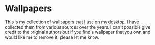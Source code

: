 # Wallpapers

This is my collection of wallpapers that I use on my desktop. I have collected them from various sources over the years. I can't possible give credit to the original authors but if you find a wallpaper that you own and would like me to remove it, please let me know.
